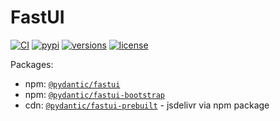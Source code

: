 # FastUI

[![CI](https://github.com/samuelcolvin/FastUI/actions/workflows/ci.yml/badge.svg)](https://github.com/samuelcolvin/FastUI/actions?query=event%3Apush+branch%3Amain+workflow%3ACI)
[![pypi](https://img.shields.io/pypi/v/fastui.svg)](https://pypi.python.org/pypi/fastui)
[![versions](https://img.shields.io/pypi/pyversions/fastui.svg)](https://github.com/samuelcolvin/FastUI)
[![license](https://img.shields.io/github/license/samuelcolvin/FastUI.svg)](https://github.com/samuelcolvin/FastUI/blob/main/LICENSE)

Packages:

- npm: [`@pydantic/fastui`](https://www.npmjs.com/package/@pydantic/fastui)
- npm: [`@pydantic/fastui-bootstrap`](https://www.npmjs.com/package/@pydantic/fastui-bootstrap)
- cdn: [`@pydantic/fastui-prebuilt`](https://www.jsdelivr.com/package/npm/@pydantic/fastui-prebuilt) - jsdelivr via npm package
